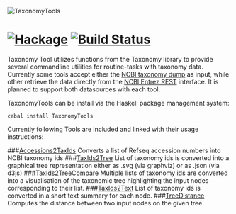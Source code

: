 ![TaxonomyTools](http://www.tbi.univie.ac.at/~egg/TaxonomyTools.png "TaxonomyTools")

[![Hackage](https://img.shields.io/hackage/v/TaxonomyTools.svg)](https://hackage.haskell.org/package/TaxonomyTools) [![Build Status](https://travis-ci.org/eggzilla/TaxonomyTools.svg)](https://travis-ci.org/eggzilla/TaxonomyTools)
=============

Taxonomy Tool utilizes functions from the Taxonomy library to provide
several commandline utilities for routine-tasks with taxonomy data.
Currently some tools accept either the [NCBI taxonomy dump]() as input,
while other retrieve the data directly from the [NCBI Entrez REST]() interface.
It is planned to support both datasources with each tool.

TaxonomyTools can be install via the Haskell package management system:

    cabal install TaxonomyTools

Currently following Tools are included and linked with their usage instructions:

###[Accessions2TaxIds](accessions2taxids.md)
Converts a list of Refseq accession numbers into NCBI taxonomy ids
###[TaxIds2Tree](taxids2tree.md)
List of taxonomy ids is converted into a graphical tree representation
either as .svg (via graphviz) or as .json (via d3js)
###[TaxIds2TreeCompare](taxids2treecompare.md)
Multiple lists of taxonomy ids are converted into a visualisation of the
taxonomic tree highlighting the input nodes corresponding to their list. 
###[TaxIds2Text](taxids2text.md)
List of taxonomy ids is converted in a short text summary for each node.
###[TreeDistance](treedistance.md)
Computes the distance between two input nodes on the given tree.

